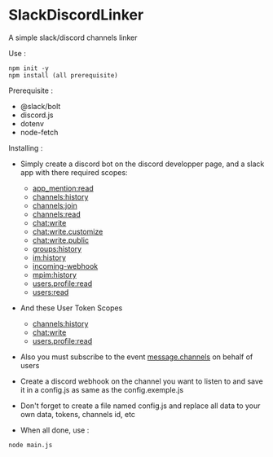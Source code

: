 # SlackDiscordLinker
A simple slack/discord channels linker

Use :
```
npm init -y
npm install (all prerequisite)
```

Prerequisite :
- @slack/bolt
- discord.js
- dotenv
- node-fetch

Installing :
- Simply create a discord bot on the discord developper page, and a slack app with there required scopes:
  * [app_mention:read](https://api.slack.com/scopes/app_mentions:read)
  * [channels:history](https://api.slack.com/scopes/channels:history)
  * [channels:join](https://api.slack.com/scopes/channels:join)
  * [channels:read](https://api.slack.com/scopes/channels:read)
  * [chat:write](https://api.slack.com/scopes/chat:write)
  * [chat:write.customize](https://api.slack.com/scopes/chat:write.customize)
  * [chat:write.public](https://api.slack.com/scopes/chat:write.public)
  * [groups:history](https://api.slack.com/scopes/groups:history)
  * [im:history](https://api.slack.com/scopes/im:history)
  * [incoming-webhook](https://api.slack.com/scopes/incoming-webhook)
  * [mpim:history](https://api.slack.com/scopes/mpim:history)
  * [users.profile:read](https://api.slack.com/scopes/users.profile:read)
  * [users:read](https://api.slack.com/scopes/users:read)
  
- And these User Token Scopes
  * [channels:history](https://api.slack.com/scopes/channels:history)
  * [chat:write](https://api.slack.com/scopes/chat:write)
  * [users.profile:read](https://api.slack.com/scopes/users.profile:read)
 
- Also you must subscribe to the event [message.channels](https://api.slack.com/events/message.channels) on behalf of users

- Create a discord webhook on the channel you want to listen to and save it in a config.js as same as the config.exemple.js

- Don't forget to create a file named config.js and replace all data to your own data, tokens, channels id, etc

- When all done, use :
```
node main.js
```
